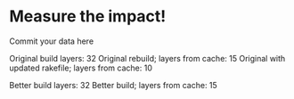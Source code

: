 # Measure the impact!

Commit your data here

Original build layers: 32
Original rebuild; layers from cache: 15
Original with updated rakefile; layers from cache: 10

Better build layers: 32
Better build; layers from cache: 15



